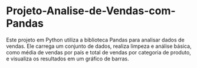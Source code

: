 # Projeto-Analise-de-Vendas-com-Pandas
Este projeto em Python utiliza a biblioteca Pandas para analisar dados de vendas. Ele carrega um conjunto de dados, realiza limpeza e análise básica, como média de vendas por país e total de vendas por categoria de produto, e visualiza os resultados em um gráfico de barras.
